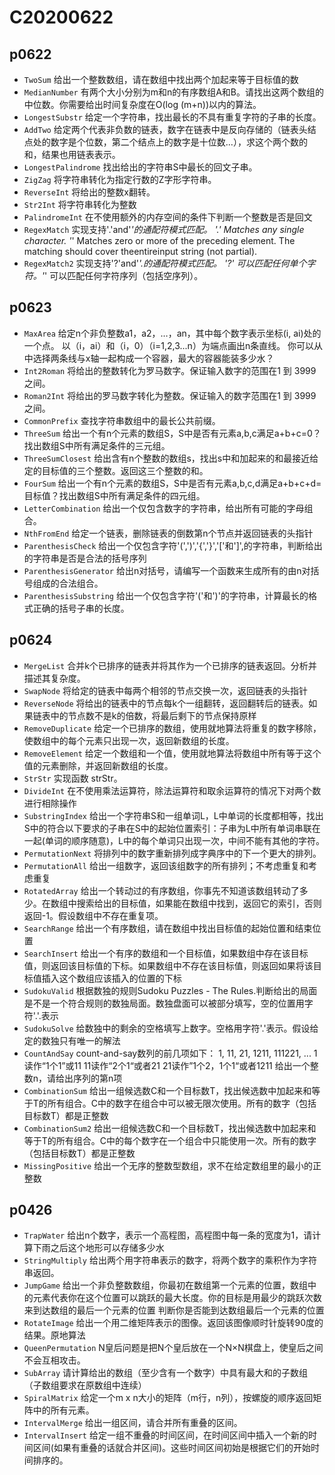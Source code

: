 # C20200622
## p0622
+ `TwoSum` 给出一个整数数组，请在数组中找出两个加起来等于目标值的数
+ `MedianNumber` 有两个大小分别为m和n的有序数组A和B。请找出这两个数组的中位数。你需要给出时间复杂度在O(log (m+n))以内的算法。
+ `LongestSubstr` 给定一个字符串，找出最长的不具有重复字符的子串的长度。
+ `AddTwo` 给定两个代表非负数的链表，数字在链表中是反向存储的（链表头结点处的数字是个位数，第二个结点上的数字是十位数...），求这个两个数的和，结果也用链表表示。
+ `LongestPalindrome` 找出给出的字符串S中最长的回文子串。
+ `ZigZag` 将字符串转化为指定行数的Z字形字符串。
+ `ReverseInt` 将给出的整数x翻转。
+ `Str2Int` 将字符串转化为整数
+ `PalindromeInt` 在不使用额外的内存空间的条件下判断一个整数是否是回文
+ `RegexMatch` 实现支持'.'and'*'的通配符模式匹配。
  '.' Matches any single character.
  '*' Matches zero or more of the preceding element.
  The matching should cover theentireinput string (not partial).
+ `RegexMatch2` 实现支持'?'and'*'.的通配符模式匹配。
  '?' 可以匹配任何单个字符。'*' 可以匹配任何字符序列（包括空序列）。

## p0623
+ `MaxArea` 给定n个非负整数a1，a2，…，an，其中每个数字表示坐标(i, ai)处的一个点。
  以（i，ai）和（i，0）（i=1,2,3...n）为端点画出n条直线。
  你可以从中选择两条线与x轴一起构成一个容器，最大的容器能装多少水？
+ `Int2Roman` 将给出的整数转化为罗马数字。保证输入数字的范围在1 到 3999之间。
+ `Roman2Int` 将给出的罗马数字转化为整数。保证输入的数字范围在1 到 3999之间。
+ `CommonPrefix` 查找字符串数组中的最长公共前缀。
+ `ThreeSum` 给出一个有n个元素的数组S，S中是否有元素a,b,c满足a+b+c=0？找出数组S中所有满足条件的三元组。
+ `ThreeSumClosest` 给出含有n个整数的数组s，找出s中和加起来的和最接近给定的目标值的三个整数。返回这三个整数的和。
+ `FourSum` 给出一个有n个元素的数组S，S中是否有元素a,b,c,d满足a+b+c+d=目标值？找出数组S中所有满足条件的四元组。
+ `LetterCombination` 给出一个仅包含数字的字符串，给出所有可能的字母组合。
+ `NthFromEnd` 给定一个链表，删除链表的倒数第n个节点并返回链表的头指针
+ `ParenthesisCheck` 给出一个仅包含字符'(',')','{','}','['和']',的字符串，判断给出的字符串是否是合法的括号序列
+ `ParenthesisGenerator` 给出n对括号，请编写一个函数来生成所有的由n对括号组成的合法组合。
+ `ParenthesisSubstring` 给出一个仅包含字符'('和')'的字符串，计算最长的格式正确的括号子串的长度。

## p0624
+ `MergeList` 合并k个已排序的链表并将其作为一个已排序的链表返回。分析并描述其复杂度。
+ `SwapNode` 将给定的链表中每两个相邻的节点交换一次，返回链表的头指针
+ `ReverseNode` 将给出的链表中的节点每k个一组翻转，返回翻转后的链表。如果链表中的节点数不是k的倍数，将最后剩下的节点保持原样
+ `RemoveDuplicate` 给定一个已排序的数组，使用就地算法将重复的数字移除，使数组中的每个元素只出现一次，返回新数组的长度。
+ `RemoveElement` 给定一个数组和一个值，使用就地算法将数组中所有等于这个值的元素删除，并返回新数组的长度。
+ `StrStr` 实现函数 strStr。
+ `DivideInt` 在不使用乘法运算符，除法运算符和取余运算符的情况下对两个数进行相除操作
+ `SubstringIndex` 给出一个字符串S和一组单词L，L中单词的长度都相等，找出S中的符合以下要求的子串在S中的起始位置索引：子串为L中所有单词串联在一起(单词的顺序随意)，L中的每个单词只出现一次，中间不能有其他的字符。
+ `PermutationNext` 将排列中的数字重新排列成字典序中的下一个更大的排列。
+ `PermutationAll` 给出一组数字，返回该组数字的所有排列；不考虑重复和考虑重复
+ `RotatedArray` 给出一个转动过的有序数组，你事先不知道该数组转动了多少。在数组中搜索给出的目标值，如果能在数组中找到，返回它的索引，否则返回-1。假设数组中不存在重复项。
+ `SearchRange` 给出一个有序数组，请在数组中找出目标值的起始位置和结束位置
+ `SearchInsert` 给出一个有序的数组和一个目标值，如果数组中存在该目标值，则返回该目标值的下标。如果数组中不存在该目标值，则返回如果将该目标值插入这个数组应该插入的位置的下标
+ `SudokuValid` 根据数独的规则Sudoku Puzzles - The Rules.判断给出的局面是不是一个符合规则的数独局面。数独盘面可以被部分填写，空的位置用字符'.'.表示
+ `SudokuSolve` 给数独中的剩余的空格填写上数字。空格用字符'.'表示。假设给定的数独只有唯一的解法
+ `CountAndSay` count-and-say数列的前几项如下：
  1, 11, 21, 1211, 111221, ...
  1读作“1个1”或11
  11读作“2个1“或者21
  21读作”1个2，1个1“或者1211
  给出一个整数n，请给出序列的第n项
+ `CombinationSum` 给出一组候选数C和一个目标数T，找出候选数中加起来和等于T的所有组合。C中的数字在组合中可以被无限次使用。所有的数字（包括目标数T）都是正整数
+ `CombinationSum2` 给出一组候选数C和一个目标数T，找出候选数中加起来和等于T的所有组合。C中的每个数字在一个组合中只能使用一次。所有的数字（包括目标数T）都是正整数
+ `MissingPositive` 给出一个无序的整数型数组，求不在给定数组里的最小的正整数

## p0426
+ `TrapWater` 给出n个数字，表示一个高程图，高程图中每一条的宽度为1，请计算下雨之后这个地形可以存储多少水
+ `StringMultiply` 给出两个用字符串表示的数字，将两个数字的乘积作为字符串返回。
+ `JumpGame` 给出一个非负整数数组，你最初在数组第一个元素的位置，数组中的元素代表你在这个位置可以跳跃的最大长度。你的目标是用最少的跳跃次数来到达数组的最后一个元素的位置
  判断你是否能到达数组最后一个元素的位置
+ `RotateImage` 给出一个用二维矩阵表示的图像。返回该图像顺时针旋转90度的结果。原地算法
+ `QueenPermutation` N皇后问题是把N个皇后放在一个N×N棋盘上，使皇后之间不会互相攻击。
+ `SubArray` 请计算给出的数组（至少含有一个数字）中具有最大和的子数组（子数组要求在原数组中连续）
+ `SpiralMatrix` 给定一个m x n大小的矩阵（m行，n列），按螺旋的顺序返回矩阵中的所有元素。
+ `IntervalMerge` 给出一组区间，请合并所有重叠的区间。
+ `IntervalInsert` 给定一组不重叠的时间区间，在时间区间中插入一个新的时间区间(如果有重叠的话就合并区间)。这些时间区间初始是根据它们的开始时间排序的。
